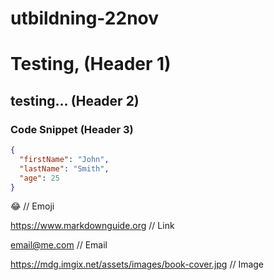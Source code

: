 # utbildning-22nov

# Testing, (Header 1)
## testing... (Header 2)
### Code Snippet (Header 3)

```json
{
  "firstName": "John",
  "lastName": "Smith",
  "age": 25
}
```

:joy: // Emoji

<https://www.markdownguide.org> // Link

<email@me.com> // Email

<https://mdg.imgix.net/assets/images/book-cover.jpg> // Image

